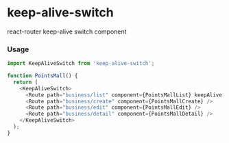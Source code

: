 # keep-alive-switch

react-router keep-alive switch component

### Usage

```js
import KeepAliveSwitch from 'keep-alive-switch';

function PointsMall() {
  return (
    <KeepAliveSwitch>
      <Route path="business/list" component={PointsMallList} keepAlive />
      <Route path="business/create" component={PointsMallCreate} />
      <Route path="business/edit" component={PointsMallEdit} />
      <Route path="business/detail" component={PointsMallDetail} />
    </KeepAliveSwitch>
  );
}
```
